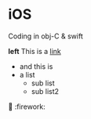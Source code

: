 # iOS

Coding in obj-C &amp; swift

__left__
This is a [link](https://github.com)

- and this is
- a list
    + sub list
    + sub list2

:tada: 
:firework:
